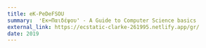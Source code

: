```yaml
---
title: eK-PeDeFSOU
summary:  ❛Εκ⌨Παιδέψου❜ - A Guide to Computer Science basics
external_link: https://ecstatic-clarke-261995.netlify.app/gr/
date: 2019
---
```

